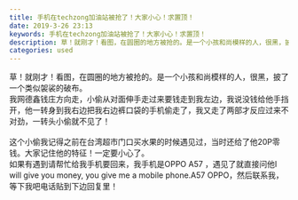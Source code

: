 ```yaml
---
title: 手机在techzong加油站被抢了！大家小心！求置顶！
date: 2019-3-26 23:13
keywords: 手机在techzong加油站被抢了！大家小心！求置顶！
description: 草！就刚才！看图，在圆圈的地方被抢的。是一个小孩和尚模样的人，很黑，披了一个类似袈裟的破布。我网德鑫钱庄方向走，小偷从对面伸手走过来要钱走到我左边，我说没钱给他手挡开，他一转身到我右边把我右边裤口袋的手机偷走了，我又走了两部才反应过来不对劲
categories: used
---
```

<td class="t_f" id="postmessage_3315881">

草！就刚才！看图，在圆圈的地方被抢的。是一个小孩和尚模样的人，很黑，披了一个类似袈裟的破布。<br/>
我网德鑫钱庄方向走，小偷从对面伸手走过来要钱走到我左边，我说没钱给他手挡开，他一转身到我右边把我右边裤口袋的手机偷走了，我又走了两部才反应过来不对劲，一转头小偷就不见了！<br/>
<br/>
这个小偷我记得之前在台湾超市门口买水果的时候遇见过，当时还给了他20P零钱。大家记住他的特征！一定要小心了。<br/>
如果有遇到请帮忙给我手机要回来，我手机是OPPO A57 ，遇见了就直接问他I will give you money, you give me a mobile phone.A57 OPPO，然后联系我，等下我吧电话贴到下边回复里！<br/>
</td>
